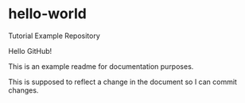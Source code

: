 # hello-world
Tutorial Example Repository


Hello GitHub!


This is an example readme for documentation purposes.

This is supposed to reflect a change in the document so I can commit changes.
